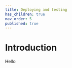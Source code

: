 ```yaml
---
title: Deploying and testing
has_children: true
nav_order: 5
published: true
---
```


# Introduction

Hello